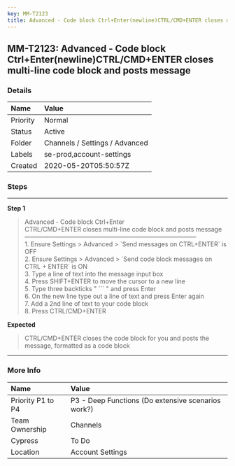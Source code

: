 ```yaml
---
key: MM-T2123
title: Advanced - Code block Ctrl+Enter(newline)CTRL/CMD+ENTER closes multi-line code block and posts message
---
```


## MM-T2123: Advanced - Code block Ctrl+Enter(newline)CTRL/CMD+ENTER closes multi-line code block and posts message

### Details

| Name     | Value                          |
| :------- | :----------------------------- |
| Priority | Normal                         |
| Status   | Active                         |
| Folder   | Channels / Settings / Advanced |
| Labels   | se-prod,account-settings       |
| Created  | 2020-05-20T05:50:57Z           |

### Steps

<hr/>

**Step 1**

> <article>Advanced - Code block Ctrl+Enter<br />CTRL/CMD+ENTER closes multi-line code block and posts message<br />————————————————————————————<br />1. Ensure Settings &gt; Advanced &gt; `Send messages on CTRL+ENTER` is OFF<br />2. Ensure  Settings &gt; Advanced &gt; `Send code block messages on CTRL + ENTER` is ON<br />3. Type a line of text into the message input box<br />4. Press SHIFT+ENTER to move the cursor to a new line<br />5. Type three backticks " ``` " and press Enter<br />6. On the new line type out a line of text and press Enter again<br />7. Add a 2nd line of text to your code block<br />8. Press CTRL/CMD+ENTER</article>

**Expected**

> <article>CTRL/CMD+ENTER closes the code block for you and posts the message, formatted as a code block</article>

<hr/>

### More Info

| Name              | Value                                              |
| :---------------- | :------------------------------------------------- |
| Priority P1 to P4 | P3 - Deep Functions (Do extensive scenarios work?) |
| Team Ownership    | Channels                                           |
| Cypress           | To Do                                              |
| Location          | Account Settings                                   |
